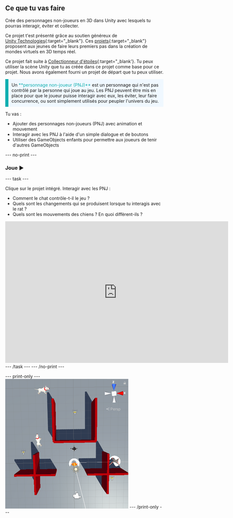 ## Ce que tu vas faire

Crée des personnages non-joueurs en 3D dans Unity avec lesquels tu pourras interagir, éviter et collecter.

Ce projet t'est présenté grâce au soutien généreux de [Unity Technologies](https://unity.com/){:target="_blank"}.  Ces [projets](https://projects.raspberrypi.org/en/pathways/unity-intro){:target="_blank"} proposent aux jeunes de faire leurs premiers pas dans la création de mondes virtuels en 3D temps réel.

Ce projet fait suite à [Collectionneur d'étoiles](https://projects.raspberrypi.org/en/projects/star-collector){:target="_blank'}. Tu peux utiliser la scène Unity que tu as créée dans ce projet comme base pour ce projet. Nous avons également fourni un projet de départ que tu peux utiliser.

<p style="border-left: solid; border-width:10px; border-color: #0faeb0; background-color: aliceblue; padding: 10px;">
Un <span style="color: #0faeb0">**personnage non-joueur (PNJ)**</span> est un personnage qui n'est pas contrôlé par la personne qui joue au jeu. Les PNJ peuvent être mis en place pour que le joueur puisse interagir avec eux, les éviter, leur faire concurrence, ou sont simplement utilisés pour peupler l'univers du jeu.
</p>

Tu vas :
+ Ajouter des personnages non-joueurs (PNJ) avec animation et mouvement
+ Interagir avec les PNJ à l'aide d'un simple dialogue et de boutons
+ Utiliser des GameObjects enfants pour permettre aux joueurs de tenir d'autres GameObjects

--- no-print ---

### Joue ▶️

--- task ---

Clique sur le projet intégré. Interagir avec les PNJ :
+ Comment le chat contrôle-t-il le jeu ?
+ Quels sont les changements qui se produisent lorsque tu interagis avec le rat ?
+ Quels sont les mouvements des chiens ? En quoi diffèrent-ils ?

<iframe allowtransparency="true" width="710" height="450" src="https://raspberrypilearning.github.io/unity-webgl/npc-basic" frameborder="0"></iframe> --- /task --- --- /no-print ---

--- print-only --- ![The Scene view with a top-down angle showing the scene with Player character, Gamemaster, two enemy dogs, and an ally rat. There are wall obstacles and three stars to collect. The Player and rat have shields on them.](images/showcase_static.png) --- /print-only ---

